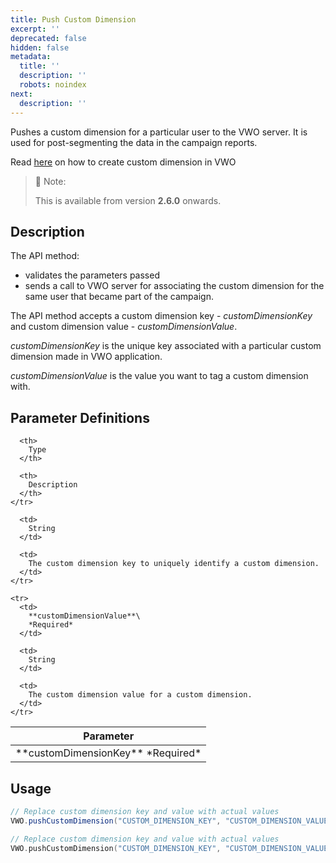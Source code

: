 ```yaml
---
title: Push Custom Dimension
excerpt: ''
deprecated: false
hidden: false
metadata:
  title: ''
  description: ''
  robots: noindex
next:
  description: ''
---
```

Pushes a custom dimension for a particular user to the VWO server. It is used for post-segmenting the data in the campaign reports.

Read [here](https://help.vwo.com/hc/en-us/articles/360038019054-Creating-a-Custom-Dimension-in-VWO) on how to create custom dimension in VWO

> 📘 Note:
>
> This is available from version **2.6.0** onwards.

## Description

The API method:

* validates the parameters passed
* sends a call to VWO server for associating the custom dimension for the same user that became part of the campaign.

The API method accepts a custom dimension key - *customDimensionKey* and custom dimension value - *customDimensionValue*.

*customDimensionKey* is the unique key associated with a particular custom dimension made in VWO application.

*customDimensionValue* is the value you want to tag a custom dimension with.

## Parameter Definitions

<Table align={["left","left","left"]}>
  <thead>
    <tr>
      <th>
        Parameter
      </th>

      <th>
        Type
      </th>

      <th>
        Description
      </th>
    </tr>
  </thead>

  <tbody>
    <tr>
      <td>
        **customDimensionKey**
        *Required*
      </td>

      <td>
        String
      </td>

      <td>
        The custom dimension key to uniquely identify a custom dimension.
      </td>
    </tr>

    <tr>
      <td>
        **customDimensionValue**\
        *Required*
      </td>

      <td>
        String
      </td>

      <td>
        The custom dimension value for a custom dimension.
      </td>
    </tr>
  </tbody>
</Table>

## Usage

```java
// Replace custom dimension key and value with actual values
VWO.pushCustomDimension("CUSTOM_DIMENSION_KEY", "CUSTOM_DIMENSION_VALUE");
```
```kotlin
// Replace custom dimension key and value with actual values
VWO.pushCustomDimension("CUSTOM_DIMENSION_KEY", "CUSTOM_DIMENSION_VALUE")
```
